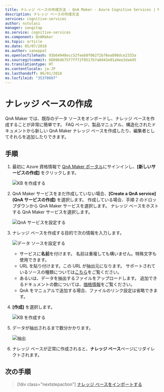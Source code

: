 ```yaml
---
title: ナレッジ ベースの作成方法 - QnA Maker - Azure Cognitive Services | Microsoft Docs
description: ナレッジ ベースの作成方法
services: cognitive-services
author: nstulasi
manager: sangitap
ms.service: cognitive-services
ms.component: QnAMaker
ms.topic: article
ms.date: 05/07/2018
ms.author: saneppal
ms.openlocfilehash: 93b64948ecc52feeb0f862f2b76ea898dce2333a
ms.sourcegitcommit: 680964b75f7fff2f0517b7a0d43e01a9ee3da445
ms.translationtype: HT
ms.contentlocale: ja-JP
ms.lasthandoff: 06/01/2018
ms.locfileid: "35378697"
---
```

# <a name="create-a-knowledge-base"></a>ナレッジ ベースの作成

QnA Maker では、既存のデータ ソースをオンボードし、ナレッジ ベースを作成することが非常に簡単です。 FAQ ページ、製品マニュアル、構造化されたドキュメントから新しい QnA Maker ナレッジ ベースを作成したり、編集者としてそれらを追加したりできます。

## <a name="steps"></a>手順

1. 最初に Azure 資格情報で [QnA Maker ポータル](https://qnamaker.ai)にサインインし、**[新しいサービスの作成]** をクリックします。

    ![KB を作成する ](../media/qnamaker-how-to-create-kb/create-new-service.png)

2. QnA Maker サービスをまだ作成していない場合、**[Create a QnA service]\(QnA サービスの作成\)** を選択します。 作成している場合、手順 2 のドロップダウンから QnA Maker サービスを選択します。 ナレッジ ベースをホストする QnA Maker サービスを選択します。

    ![QnA サービスを設定する](../media/qnamaker-how-to-create-kb/setup-qna-resource.png)

3. ナレッジ ベースを作成する目的で次の情報を入力します。

    ![データ ソースを設定する](../media/qnamaker-how-to-create-kb/set-data-sources.png)

    - サービスに**名前**を付けます。 名前は重複しても構いません。特殊文字も使用できます。
    - URL を貼り付けます。この URL が抽出元になります。 サポートされているソースの種類については[こちら](../Concepts/data-sources-supported.md)をご覧ください。
    - あるいは、データを抽出するファイルをアップロードします。 追加できるドキュメントの数については、[価格情報](https://aka.ms/qnamaker-pricing
)をご覧ください。
    - QnA をマニュアルで追加する場合、ファイルのリンク設定は省略できます。

4. **[作成]** を選択します。

    ![KB を作成する](../media/qnamaker-how-to-create-kb/create-kb.png)

5. データが抽出されるまで数分かかります。

    ![抽出](../media/qnamaker-how-to-create-kb/hang-tight-extraction.png)

6. ナレッジ ベースが正常に作成されると、**ナレッジ ベース**ページにリダイレクトされます。

## <a name="next-steps"></a>次の手順

> [!div class="nextstepaction"]
> [ナレッジ ベースをインポートする](../Tutorials/migrate-knowledge-base.md)
